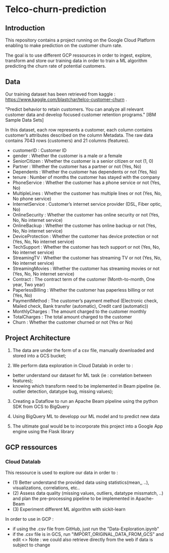 # Telco-churn-prediction

## Introduction

This repository contains a project running on the Google Cloud Platform enabling to make prediction on the customer churn rate.

The goal is to use different GCP ressources in order to ingest, explore, transform and store our training data in order to train a ML algorithm predicting the churn rate of potential customers.

## Data

Our training dataset has been retrieved from kaggle : https://www.kaggle.com/blastchar/telco-customer-churn . 

"Predict behavior to retain customers. You can analyze all relevant customer data and develop focused customer retention programs." [IBM Sample Data Sets]

In this dataset, each row represents a customer, each column contains customer’s attributes described on the column Metadata. The raw data contains 7043 rows (customers) and 21 columns (features).

* customerID : Customer ID
* gender : Whether the customer is a male or a female
* SeniorCitizen : Whether the customer is a senior citizen or not (1, 0)
* Partner : Whether the customer has a partner or not (Yes, No)
* Dependents : Whether the customer has dependents or not (Yes, No)
* tenure : Number of months the customer has stayed with the company
* PhoneService : Whether the customer has a phone service or not (Yes, No)
* MultipleLines : Whether the customer has multiple lines or not (Yes, No, No phone service)
* InternetService : Customer’s internet service provider (DSL, Fiber optic, No)
* OnlineSecurity : Whether the customer has online security or not (Yes, No, No internet service)
* OnlineBackup : Whether the customer has online backup or not (Yes, No, No internet service)
* DeviceProtection : Whether the customer has device protection or not (Yes, No, No internet service)
* TechSupport : Whether the customer has tech support or not (Yes, No, No internet service)
* StreamingTV : Whether the customer has streaming TV or not (Yes, No, No internet service)
* StreamingMovies : Whether the customer has streaming movies or not (Yes, No, No internet service)
* Contract : The contract term of the customer (Month-to-month, One year, Two year)
* PaperlessBilling : Whether the customer has paperless billing or not (Yes, No)
* PaymentMethod : The customer’s payment method (Electronic check, Mailed check, Bank transfer (automatic), Credit card (automatic))
* MonthlyCharges : The amount charged to the customer monthly
* TotalCharges : The total amount charged to the customer
* Churn : Whether the customer churned or not (Yes or No)

## Project Architecture

1) The data are under the form of a csv file, manually downloaded and stored into a GCS bucket;

2) We perform data exploration in Cloud Datalab in order to :
* better understand our dataset for ML task (ie : correlation between features);
* knowing which transform need to be implemented in Beam pipeline (ie. outlier detection, datatype bug, missing               values);

3) Creating a Dataflow to run an Apache Beam pipeline using the python SDK from GCS to BigQuery

4) Using BigQuery ML to developp our ML model and to predict new data

5) The ultimate goal would be to incorporate this project into a Google App engine using the Flask library

## GCP ressources

### Cloud Datalab

This ressource is used to explore our data in order to : 
* (1) Better understand the provided data using statistics(mean,, ..), visualizations, correlations, etc.. 
* (2) Assess data quality (missing values, outliers, datatype missmatch, ..) and plan the pre-processing pipeline to be implemented in Apache-Beam
* (3) Experiment different ML algorithm with sickit-learn

In order to use in GCP :
* if using the .csv file from GitHub, just run the "Data-Exploration.ipynb"
* if the .csv file is in GCS, run "IMPORT_ORIGINAL_DATA_FROM_GCS" and edit <> 
Note : we could also retrieve directly from the web if data is subject to change
